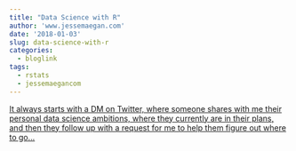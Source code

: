 ```yaml
---
title: "Data Science with R"
author: 'www.jessemaegan.com'
date: '2018-01-03'
slug: data-science-with-r
categories:
  - bloglink
tags:
  - rstats
  - jessemaegancom
---
```


[It always starts with a DM on Twitter, where someone shares with me their personal data science ambitions, where they currently are in their plans, and then they follow up with a request for me to help them figure out where to go...<click to read more>](https://www.jessemaegan.com/post/data-science-with-r-how-do-i-start/)

